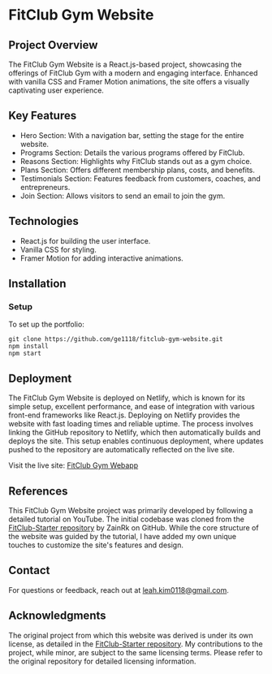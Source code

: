 # FitClub Gym Website

## Project Overview
The FitClub Gym Website is a React.js-based project, showcasing the offerings of FitClub Gym with a modern and engaging interface. Enhanced with vanilla CSS and Framer Motion animations, the site offers a visually captivating user experience.

## Key Features
- Hero Section: With a navigation bar, setting the stage for the entire website.
- Programs Section: Details the various programs offered by FitClub.
- Reasons Section: Highlights why FitClub stands out as a gym choice.
- Plans Section: Offers different membership plans, costs, and benefits.
- Testimonials Section: Features feedback from customers, coaches, and entrepreneurs.
- Join Section: Allows visitors to send an email to join the gym.

## Technologies
- React.js for building the user interface.
- Vanilla CSS for styling.
- Framer Motion for adding interactive animations.

## Installation

### Setup
To set up the portfolio:
```
git clone https://github.com/ge1118/fitclub-gym-website.git
npm install
npm start
```

## Deployment
The FitClub Gym Website is deployed on Netlify, which is known for its simple setup, excellent performance, and ease of integration with various front-end frameworks like React.js. Deploying on Netlify provides the website with fast loading times and reliable uptime. The process involves linking the GitHub repository to Netlify, which then automatically builds and deploys the site. This setup enables continuous deployment, where updates pushed to the repository are automatically reflected on the live site.

Visit the live site: [FitClub Gym Webapp](https://fitclub-gym-webapp.netlify.app/)

## References
This FitClub Gym Website project was primarily developed by following a detailed tutorial on YouTube. The initial codebase was cloned from the [FitClub-Starter repository](https://github.com/ZainRk/FitClub-Starter) by ZainRk on GitHub. While the core structure of the website was guided by the tutorial, I have added my own unique touches to customize the site's features and design.

## Contact
For questions or feedback, reach out at [leah.kim0118@gmail.com](mailto:leah.kim0118@gmail.com).

## Acknowledgments
The original project from which this website was derived is under its own license, as detailed in the [FitClub-Starter repository](https://github.com/ZainRk/FitClub-Starter). My contributions to the project, while minor, are subject to the same licensing terms. Please refer to the original repository for detailed licensing information.
